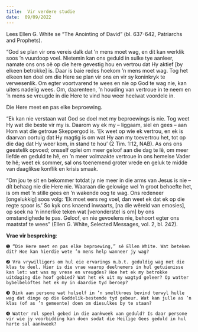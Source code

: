 ```yaml
---
title:  Vir verdere studie
date:  09/09/2022
---
```


Lees Ellen G. White se “The Anointing of David” (bl. 637-642, Patriarchs and Prophets).

“God se plan vir ons vereis dalk dat ’n mens moet wag, en dit kan werklik soos ’n vuurdoop voel. Nietemin kan ons geduld in sulke tye aanleer, namate ons ons oë op die here gevestig hou en vertrou dat Hy aktief [by elkeen betrokke] is. Daar is baie redes hoekom ’n mens moet wag. Tog het elkeen ten doel om die Here se plan vir ons en vir sy koninkryk te verwesenlik. Om egter voortvarend te wees en nie op God te wag nie, kan uiters nadelig wees. Om, daarenteen, ’n houding van vertroue in te neem en ’n mens se vreugde in die Here te vind hou weer heelwat voordele in.

Die Here meet en pas elke beproewing.

“Ek kan nie verstaan wat God se doel met my beproewings is nie. Tog weet Hy wat die beste vir my is. Daarom wy ek my – liggaam, siel en gees – aan Hom wat die getroue Skeppergod is. ‘Ek weet op wie ek vertrou, en ek is daarvan oortuig dat Hy magtig is om wat Hy aan my toevertrou het, tot op die dag dat Hy weer kom, in stand te hou’ (2 Tim. 1:12, NAB). As ons ons geestelik opvoed; onsself oplei om meer geloof aan die dag te lê, om meer liefde en geduld te hê, en ’n meer volmaakte vertroue in ons hemelse Vader te hê; weet ek sommer, sal ons toenemend groter vrede en geluk te midde van daaglikse konflik en krisis smaak.

“Om jou te sit en bekommer totdat jy nie meer in die arms van Jesus is nie – dít behaag nie die Here nie. Waaraan die gelowige wel ’n groot behoefte het, is om met ’n stille gees en ’n wakende oog te wag. Ons redeneer [ongelukkig] soos volg: ‘Ek moet eers reg voel, dan weet ek dat ek op die regte spoor is.’ So kyk ons knaend inwaarts, [na die wêreld van emosies], op soek na ’n innerlike teken wat [veronderstel is om] by ons omstandighede te pas. Geloof, en nie gevoelens nie, behoort egter ons maatstaf te wees” (Ellen G. White, Selected Messages, vol. 2, bl. 242).

**Vrae vir bespreking**:

`➊ “Die Here meet en pas elke beproewing,” sê Ellen White. Wat beteken dit? Hoe kan hierdie wete ’n mens help wanneer jy wag?  `

`➋ Vra vrywilligers om hul eie ervarings m.b.t. geduldig wag met die klas te deel. Hier is die vrae waarop deelnemers in hul getuienisse kan let: wat was my vrese en vreugdes? Hoe het ek my betrokke uitdaging die hoof gebied? Wat het ek uit my wagtyd geleer? Op watter bybelbeloftes het ek my in daardie tyd beroep?`

`➌ Dink aan persone wat hulself in ’n smeltkroes bevind terwyl hulle wag dat dinge op die Goddelik-bestemde tyd gebeur. Wat kan julle as ’n klas (of as ’n gemeente) doen om diesulkes by te staan? `

`➍ Watter rol speel gebed in die aankweek van geduld? Is daar persone vir wie jy voorbidding kan doen sodat die Heilige Gees geduld in hul harte sal aankweek? `
